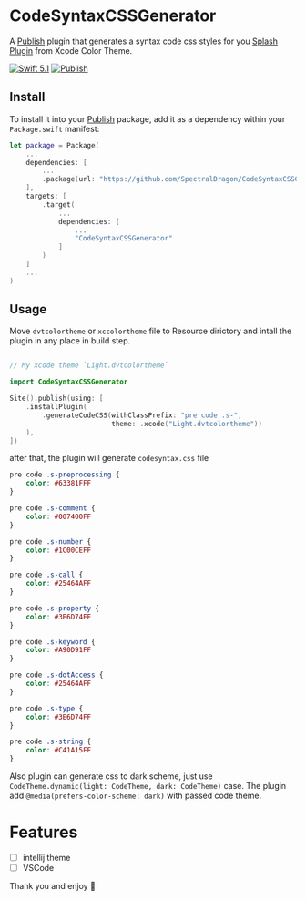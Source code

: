 # CodeSyntaxCSSGenerator

A [Publish](https://github.com/johnsundell/publish) plugin that generates a syntax code css styles for you [Splash Plugin](https://github.com/johnsundell/splashpublishplugin) from Xcode Color Theme.

[![Swift 5.1](https://img.shields.io/badge/Swift-5.1-orange.svg?style=flat)](https://swift.org/)
[![Publish](https://img.shields.io/badge/Publish-blue.svg?style=flat)](https://github.com/johnsundell/publish)

## Install

To install it into your [Publish](https://github.com/johnsundell/publish) package, add it as a dependency within your `Package.swift` manifest:
```swift
let package = Package(
    ...
    dependencies: [
        ...
        .package(url: "https://github.com/SpectralDragon/CodeSyntaxCSSGenerator.git", from: "0.1.0")
    ],
    targets: [
        .target(
            ...
            dependencies: [
                ...
                "CodeSyntaxCSSGenerator"
            ]
        )
    ]
    ...
)
```

## Usage

Move `dvtcolortheme` or `xccolortheme` file to Resource dirictory and intall the plugin in any place in build step.

```swift

// My xcode theme `Light.dvtcolortheme`

import CodeSyntaxCSSGenerator

Site().publish(using: [
    .installPlugin(
        .generateCodeCSS(withClassPrefix: "pre code .s-",
                         theme: .xcode("Light.dvtcolortheme"))
    ),
])
```

after that, the plugin will generate `codesyntax.css` file

```css 
pre code .s-preprocessing {
    color: #63381FFF
}

pre code .s-comment {
    color: #007400FF
}

pre code .s-number {
    color: #1C00CEFF
}

pre code .s-call {
    color: #25464AFF
}

pre code .s-property {
    color: #3E6D74FF
}

pre code .s-keyword {
    color: #A90D91FF
}

pre code .s-dotAccess {
    color: #25464AFF
}

pre code .s-type {
    color: #3E6D74FF
}

pre code .s-string {
    color: #C41A15FF
}
```

Also plugin can generate css to dark scheme, just use `CodeTheme.dynamic(light: CodeTheme, dark: CodeTheme)` case. The plugin add `@media(prefers-color-scheme: dark)` with passed code theme.


# Features

- [ ] intellij theme
- [ ] VSCode

Thank you and enjoy 💯
